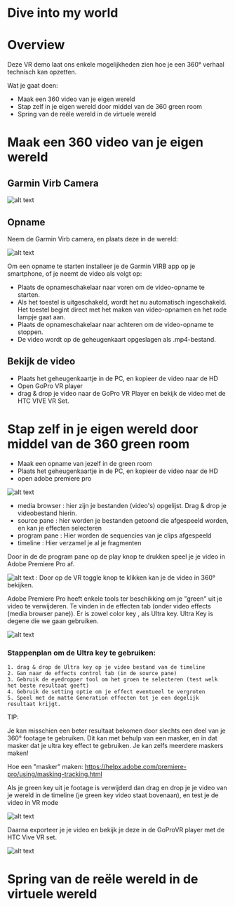 # Dive into my world

# Overview

Deze VR demo laat ons enkele mogelijkheden zien hoe je een 360° verhaal technisch kan opzetten.

Wat je gaat doen:
- Maak een 360 video van je eigen wereld
- Stap zelf in je eigen wereld door middel van de 360 green room
- Spring van de reële wereld in de virtuele wereld


# Maak een 360 video van je eigen wereld

## Garmin Virb Camera

![alt text](images/garminvirb.jpg)

## Opname

Neem de Garmin Virb camera, en plaats deze in de wereld:

![alt text](images/garminvirbInWereld.jpg)
  
Om een opname te starten installeer je de Garmin VIRB app op je smartphone, of je neemt de video als volgt op:
 
- Plaats de opnameschakelaar naar voren om de video-opname te starten.
- Als het toestel is uitgeschakeld, wordt het nu automatisch ingeschakeld. Het toestel begint direct met het maken van video-opnamen en het rode lampje gaat aan.
- Plaats de opnameschakelaar naar achteren om de video-opname te stoppen.
- De video wordt op de geheugenkaart opgeslagen als .mp4-bestand.  

## Bekijk de video

- Plaats het geheugenkaartje in de PC, en kopieer de video naar de HD
- Open GoPro VR player 
- drag & drop je video naar de GoPro VR Player en bekijk de video met de HTC VIVE VR Set.


# Stap zelf in je eigen wereld door middel van de 360 green room

- Maak een opname van jezelf in de green room
- Plaats het geheugenkaartje in de PC, en kopieer de video naar de HD
- open adobe premiere pro

![alt text](images/workspacePremiereAanduiding.png)


- media browser	: hier zijn je bestanden (video's) opgelijst. Drag & drop je videobestand hierin.
- source pane	: hier worden je bestanden getoond die afgespeeld worden, en kan je effecten selecteren
- program pane	: Hier worden de sequencies van je clips afgespeeld
- timeline		: Hier verzamel je al je fragmenten


Door in de de program pane op de play knop te drukken speel je je video in Adobe Premiere Pro af.

![alt text](images/VRToggle.png) : Door op de VR toggle knop te klikken kan je de video in 360° bekijken.

Adobe Premiere Pro heeft enkele tools ter beschikking om je "green" uit je video te verwijderen. Te vinden in de effecten tab (onder video effects (media browser pane)). Er is zowel color key , als Ultra key. Ultra Key is degene die we gaan gebruiken.


![alt text](images/keying.jpg)

### Stappenplan om de Ultra key te gebruiken:
	
	1. drag & drop de Ultra key op je video bestand van de timeline
	2. Gan naar de effects control tab (in de source pane)
	3. Gebruik de eyedropper tool om het groen te selecteren (test welk het beste resultaat geeft)
	4. Gebruik de setting optie om je effect eventueel te vergroten
	5. Speel met de matte Generation effecten tot je een degelijk resultaat krijgt.


TIP:

Je kan misschien een beter resultaat bekomen door slechts een deel van je 360° footage te gebruiken. Dit kan met behulp van een masker, en in dat masker dat je ultra key effect te gebruiken. Je kan zelfs meerdere maskers maken!

Hoe een "masker" maken:
https://helpx.adobe.com/premiere-pro/using/masking-tracking.html

Als je green key uit je footage is verwijderd dan drag en drop je je video van je wereld in de timeline (je green key video staat bovenaan), en test je de video in VR mode

![alt text](images/premiereTimeline.jpg)

Daarna exporteer je je video en bekijk je deze in de GoProVR player met de HTC Vive VR set.

![alt text](images/resultaat.PNG)

# Spring van de reële wereld in de virtuele wereld


